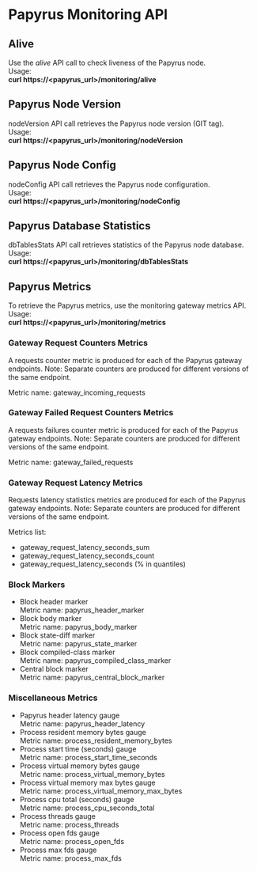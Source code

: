 # Papyrus Monitoring API

## Alive
Use the *alive* API call to check liveness of the Papyrus node. \
Usage: \
**curl https://<papyrus_url>/monitoring/alive**

## Papyrus Node Version
nodeVersion API call retrieves the Papyrus node version (GIT tag). \
Usage: \
**curl https://<papyrus_url>/monitoring/nodeVersion**

## Papyrus Node Config
nodeConfig API call retrieves the Papyrus node configuration. \
Usage: \
**curl https://<papyrus_url>/monitoring/nodeConfig**

## Papyrus Database Statistics
dbTablesStats API call retrieves statistics of the Papyrus node database. \
Usage: \
**curl https://<papyrus_url>/monitoring/dbTablesStats**

## Papyrus Metrics
To retrieve the Papyrus metrics, use the monitoring gateway metrics API. \
Usage: \
**curl https://<papyrus_url>/monitoring/metrics**

### Gateway Request Counters Metrics
A requests counter metric is produced for each of the Papyrus gateway endpoints.
Note: Separate counters are produced for different versions of the same endpoint.

Metric name: gateway_incoming_requests

### Gateway Failed Request Counters Metrics
A requests failures counter metric is produced for each of the Papyrus gateway endpoints.
Note: Separate counters are produced for different versions of the same endpoint.

Metric name: gateway_failed_requests

### Gateway Request Latency Metrics
Requests latency statistics metrics are produced for each of the Papyrus gateway endpoints.
Note: Separate counters are produced for different versions of the same endpoint.

Metrics list:
- gateway_request_latency_seconds_sum
- gateway_request_latency_seconds_count
- gateway_request_latency_seconds (% in quantiles)

### Block Markers
- Block header marker \
  Metric name: papyrus_header_marker
- Block body marker \
  Metric name: papyrus_body_marker
- Block state-diff marker \
  Metric name: papyrus_state_marker
- Block compiled-class marker \
  Metric name: papyrus_compiled_class_marker
- Central block marker \
  Metric name: papyrus_central_block_marker

### Miscellaneous Metrics

- Papyrus header latency gauge \
  Metric name: papyrus_header_latency
- Process resident memory bytes gauge \
  Metric name: process_resident_memory_bytes
- Process start time (seconds) gauge \
  Metric name: process_start_time_seconds
- Process virtual memory bytes gauge \
  Metric name: process_virtual_memory_bytes
- Process virtual memory max bytes gauge \
  Metric name: process_virtual_memory_max_bytes
- Process cpu total (seconds) gauge \
  Metric name: process_cpu_seconds_total
- Process threads gauge \
  Metric name: process_threads
- Process open fds gauge \
  Metric name: process_open_fds
- Process max fds gauge \
  Metric name: process_max_fds
